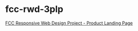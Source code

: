 # fcc-rwd-3plp
<a href="https://grizzlyginger.github.io/fcc-rwd-3plp/">FCC Responsive Web Design Project - Product Landing Page<a>
